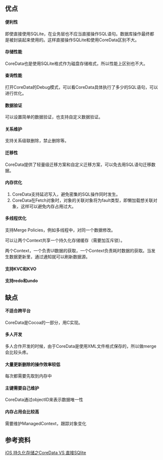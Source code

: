 ## 优点
#### 便利性
即使直接使用SQLite，在业务层也不应当直接操作SQL语句。数据库操作最终都是被封装起来使用的。这样直接操作SQLite和使用CoreData区别不大。

#### 存储性能
CoreData也是使用SQLite格式作为磁盘存储格式，所以性能上区别也不大。

#### 查询性能
打开CoreData的Debug模式，可以看CoreData具体执行了多少的SQL语句，可以进行优化。

#### 数据验证
可以设置简单的数据验证，也支持自定义数据验证。

#### 关系维护
支持关系级联删除，禁止删除等。

#### 迁移性
CoreData提供了轻量级迁移方案和自定义迁移方案，可以免去用SQL语句迁移数据。

#### 内存优化
1. CoreData支持延迟写入，避免密集的SQL操作同时发生。
2. CoreData在Fetch对象时，对象的关联对象将为fault类型，即懒加载想关联对象，这样可以避免内存占用过大。

#### 多线程优化
支持Merge Policies，例如多线程中，对同一个数据修改。

可以让两个Context共享一个持久化存储缓存（需要加互斥锁）。

两个Context，一个负责UI数据的获取，一个Context负责耗时数据的获取。当发生数据更新里，通过通知就可以刷新数据源。

#### 支持KVC和KVO

#### 支持redo和undo

## 缺点

#### 不适合跨平台
CoreData是Cocoa的一部分，用C实现。

#### 多人开发
多人合作开发的时候，由于CoreData是使用XML文件格式保存的，所以做merge会比较头疼。

#### 大量更新删除的操作效率较低
每次都需要先取到内存中

#### 主键需要自己维护
CoreData通过objectID来表示数据唯一性

#### 内存占用会比较高
需要维护ManagedContext，跟踪对象变化

## 参考资料
[iOS 持久化存储之CoreData VS 直接SQlite](https://blog.csdn.net/Hello_Hwc/article/details/46848855)

